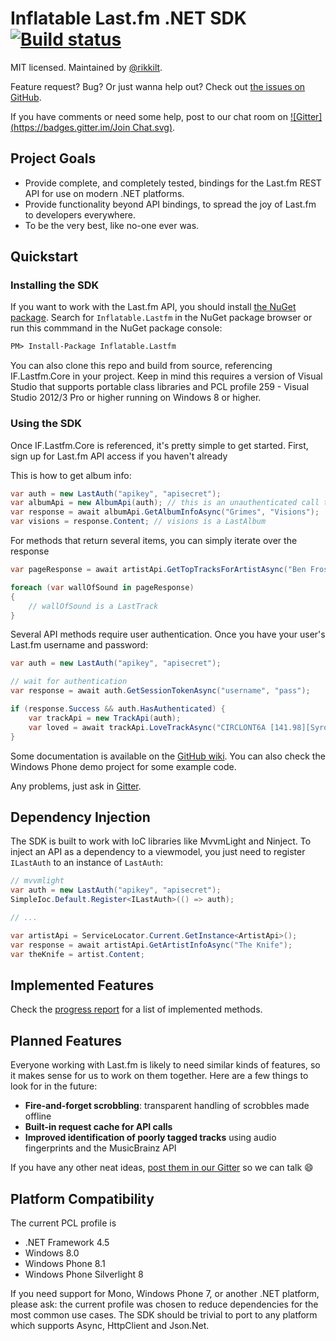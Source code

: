 # Inflatable Last.fm .NET SDK [![Build status](https://ci.appveyor.com/api/projects/status/c8gg2cw4jibbsg3u)](https://ci.appveyor.com/project/rikkit/lastfm)

MIT licensed. Maintained by [@rikkilt](http://twitter.com/rikkilt).

Feature request? Bug? Or just wanna help out? Check out [the issues on GitHub](https://github.com/inflatablefriends/lastfm/issues).

If you have comments or need some help, post to our chat room on [![Gitter](https://badges.gitter.im/Join Chat.svg)](https://gitter.im/inflatablefriends/lastfm?utm_source=badge&utm_medium=badge&utm_campaign=pr-badge).

## Project Goals

- Provide complete, and completely tested, bindings for the Last.fm REST API for use on modern .NET platforms.
- Provide functionality beyond API bindings, to spread the joy of Last.fm to developers everywhere.
- To be the very best, like no-one ever was.

## Quickstart
### Installing the SDK

If you want to work with the Last.fm API, you should install [the NuGet package](
https://www.nuget.org/packages/Inflatable.Lastfm/). Search for ```Inflatable.Lastfm``` in the NuGet package browser or run this commmand in the NuGet package console:

```ps
PM> Install-Package Inflatable.Lastfm
```

You can also clone this repo and build from source, referencing IF.Lastfm.Core in your project. Keep in mind this requires a version of Visual Studio that supports portable class libraries and PCL profile 259 - Visual Studio 2012/3 Pro or higher running on Windows 8 or higher.

### Using the SDK

Once IF.Lastfm.Core is referenced, it's pretty simple to get started. First, sign up for Last.fm API access if you haven't already 

This is how to get album info:

```c#
var auth = new LastAuth("apikey", "apisecret");
var albumApi = new AlbumApi(auth); // this is an unauthenticated call to the API
var response = await albumApi.GetAlbumInfoAsync("Grimes", "Visions");
var visions = response.Content; // visions is a LastAlbum
```

For methods that return several items, you can simply iterate over the response

```c#
var pageResponse = await artistApi.GetTopTracksForArtistAsync("Ben Frost", page: 5, itemsPerPage: 100);

foreach (var wallOfSound in pageResponse)
{
	// wallOfSound is a LastTrack
}
```

Several API methods require user authentication. Once you have your user's Last.fm username and password:

```c#
var auth = new LastAuth("apikey", "apisecret");

// wait for authentication
var response = await auth.GetSessionTokenAsync("username", "pass");

if (response.Success && auth.HasAuthenticated) {
	var trackApi = new TrackApi(auth);
	var loved = await trackApi.LoveTrackAsync("CIRCLONT6A [141.98][Syrobonkus mix]", "Aphex Twin");
}
```

Some documentation is available on the [GitHub wiki](https://github.com/rikkit/lastfm-wp/wiki). You can also check the Windows Phone demo project for some example code. 

Any problems, just ask in [Gitter](https://gitter.im/inflatablefriends/lastfm).

## Dependency Injection

The SDK is built to work with IoC libraries like MvvmLight and Ninject. To inject an API as a dependency to a viewmodel, you just need to register ```ILastAuth``` to an instance of ```LastAuth```:

```c#
// mvvmlight
var auth = new LastAuth("apikey", "apisecret");
SimpleIoc.Default.Register<ILastAuth>(() => auth);

// ...

var artistApi = ServiceLocator.Current.GetInstance<ArtistApi>();
var response = await artistApi.GetArtistInfoAsync("The Knife");
var theKnife = artist.Content;
```

## Implemented Features

Check the [progress report](https://github.com/inflatablefriends/lastfm/blob/master/PROGRESS.md) for a list of implemented methods.

## Planned Features

Everyone working with Last.fm is likely to need similar kinds of features, so it makes sense for us to work on them together. Here are a few things to look for in the future:

- **Fire-and-forget scrobbling**: transparent handling of scrobbles made offline
- **Built-in request cache for API calls**
- **Improved identification of poorly tagged tracks** using audio fingerprints and the MusicBrainz API

If you have any other neat ideas, [post them in our Gitter](https://gitter.im/inflatablefriends/lastfm) so we can talk :smile:

## Platform Compatibility

The current PCL profile is

- .NET Framework 4.5
- Windows 8.0
- Windows Phone 8.1
- Windows Phone Silverlight 8

If you need support for Mono, Windows Phone 7, or another .NET platform, please ask: the current profile was chosen to reduce dependencies for the most common use cases. The SDK should be trivial to port to any platform which supports Async, HttpClient and Json.Net.
